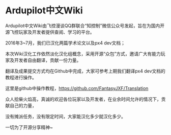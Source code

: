 # Ardupilot中文Wiki

Ardupilot中文Wiki由飞控漫谈QQ群联合“知控制”微信公众号发起，旨在为国内开源飞控玩家及开发者提供查阅、学习的平台。

2016年3~7月，我们已汉化两篇学术论文以及px4 dev文档；

本次Wiki汉化工作依然淡化汉化组概念，采用开源“众包”方式，邀请广大有能力玩家及开发者自由翻译，贡献一份力量。

翻译及成果提交方式均在Github中完成，大家可参考上期我们翻译px4 dev文档的教程进行操作。

这里是github中操作教程，https://github.com/FantasyJXF/Translation

众人拾柴火焰高，真诚的欢迎各位玩家以及开发者，在业余时间允许的情况下，贡献自己的力量，

没有摊派任务，没有限定时间，大家能汉化多少就汉化多少。

一切为了开源分享精神~

